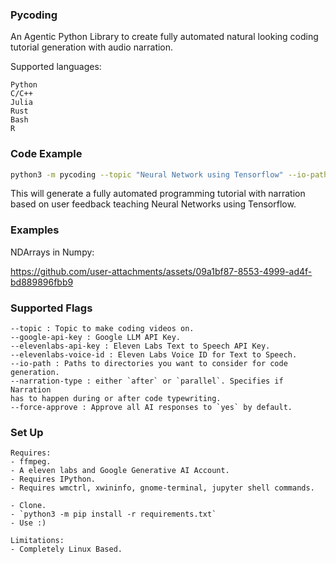 ### Pycoding

An Agentic Python Library to create fully automated natural looking coding tutorial generation with audio narration. 

Supported languages:

```
Python
C/C++
Julia
Rust
Bash
R
```

### Code Example

```bash
python3 -m pycoding --topic "Neural Network using Tensorflow" --io-path X.csv y.csv --google-api-key YOUR_GOOGLE_API_KEY --elevenlabs-api-key YOUR_ELEVENLABS_API_KEY --elevenlabs-voice-id YOUR_ELEVENLABS_VOICE_ID
```

This will generate a fully automated programming tutorial with narration based on user feedback teaching Neural Networks using Tensorflow.

### Examples

NDArrays in Numpy:

https://github.com/user-attachments/assets/09a1bf87-8553-4999-ad4f-bd889896fbb9


### Supported Flags

```
--topic : Topic to make coding videos on.
--google-api-key : Google LLM API Key.
--elevenlabs-api-key : Eleven Labs Text to Speech API Key.
--elevenlabs-voice-id : Eleven Labs Voice ID for Text to Speech.
--io-path : Paths to directories you want to consider for code generation.
--narration-type : either `after` or `parallel`. Specifies if  Narration 
has to happen during or after code typewriting.
--force-approve : Approve all AI responses to `yes` by default.
```

### Set Up

```
Requires:
- ffmpeg.
- A eleven labs and Google Generative AI Account.
- Requires IPython.
- Requires wmctrl, xwininfo, gnome-terminal, jupyter shell commands.
```
```
- Clone.
- `python3 -m pip install -r requirements.txt`
- Use :)
```
```
Limitations:
- Completely Linux Based.
```
